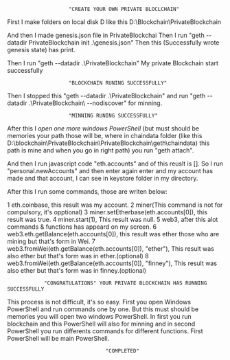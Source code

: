 						"CREATE YOUR OWN PRIVATE BLOCLCHAIN"

First I make folders on local disk D
like this D:\Blockchain\PrivateBlockchain

And then I made genesis.json file in PrivateBlockchai
Then I run "geth --datadir PrivateBlockchain init .\genesis.json"
Then this (Successfully wrote genesis state) has print.

Then I run "geth --datadir .\PrivateBlockchain\"
My private Blockchain start successfully

						"BLOCKCHAIN RUNING SUCCESSFULLY"

Then I stopped this "geth --datadir .\PrivateBlockchain\" and run "geth --datadir  .\PrivateBlockchain\ --nodiscover" for minning.

						"MINNING RUNING SUCCESSFULLY"

After this I *open one more windows PowerShell* (but must should be memories your path those will be, where in chaindata folder
(like this D:\blockchain\PrivateBlockchain\PrivateBlockchain\geth\chaindata) this path is mine and when you go in right path) you run "geth attach".

And then I run javascript code "eth.accounts" and of this reuslt is [].
So I run "personal.newAccounts" and then enter again enter and my account has made and that account, I can see in keystore folder in my directory.

After this I run some commands, those are writen below:

1 eth.coinbase, this result was my account.
2 miner(This command is not for compulsory, it's opptional)
3 miner.setEtherbase(eth.accounts[0]), this result was true.
4 miner.start(1), This result was null.
5 web3, after this alot commands & functions has appeard on my screen.
6 web3.eth.getBalance(eth.accounts[0]), this result was ether those who are mining but that's form in Wei.
7 web3.fromWei(eth.getBalance(eth.accounts[0]), "ether"), This result was also ether but that's form was in ether.(optional)
8 web3.fromWei(eth.getBalance(eth.accounts[0]), "finney"), This result was also ether but that's form was in finney.(optional)

				"CONGRATULATIONS" YOUR PRIVATE BLOCKCHAIN HAS RUNNING SUCCESSFULLY

This process is not difficult, it's so easy.
First you open Windows PowerShell and run commands one by one. But this must should be memories you will open two windows PowerShell. In first you run blockchain and this PowerShell will also for
minning and in second PowerShell you run differents commands for different functions. First PowerShell will be main PowerShell. 

									"COMPLETED"
